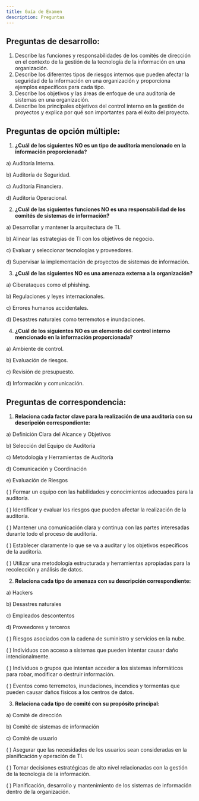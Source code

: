 ```yaml
---
title: Guía de Examen
description: Preguntas
---
```


## Preguntas de desarrollo:
1. Describe las funciones y responsabilidades de los comités de dirección en el contexto de la gestión de la tecnología de la información en una organización.
2. Describe los diferentes tipos de riesgos internos que pueden afectar la seguridad de la información en una organización y proporciona ejemplos específicos para cada tipo.
3. Describe los objetivos y las áreas de enfoque de una auditoría de sistemas en una organización.
4. Describe los principales objetivos del control interno en la gestión de proyectos y explica por qué son importantes para el éxito del proyecto.

## Preguntas de opción múltiple:

1. **¿Cuál de los siguientes NO es un tipo de auditoría mencionado en la información proporcionada?**

a) Auditoría Interna.

b) Auditoría de Seguridad.

c) Auditoría Financiera.

d) Auditoría Operacional.

2. **¿Cuál de las siguientes funciones NO es una responsabilidad de los comités de sistemas de información?**

a) Desarrollar y mantener la arquitectura de TI.

b) Alinear las estrategias de TI con los objetivos de negocio.

c) Evaluar y seleccionar tecnologías y proveedores.

d) Supervisar la implementación de proyectos de sistemas de información.

3. **¿Cuál de las siguientes NO es una amenaza externa a la organización?**

a) Ciberataques como el phishing.

b) Regulaciones y leyes internacionales.

c) Errores humanos accidentales.

d) Desastres naturales como terremotos e inundaciones.

4. **¿Cuál de los siguientes NO es un elemento del control interno mencionado en la información proporcionada?**

a) Ambiente de control.

b) Evaluación de riesgos.

c) Revisión de presupuesto.

d) Información y comunicación.

## Preguntas de correspondencia:

1. **Relaciona cada factor clave para la realización de una auditoría con su descripción correspondiente:**

a) Definición Clara del Alcance y Objetivos

b) Selección del Equipo de Auditoría

c) Metodología y Herramientas de Auditoría

d) Comunicación y Coordinación

e) Evaluación de Riesgos

( ) Formar un equipo con las habilidades y conocimientos adecuados para la auditoría.

( ) Identificar y evaluar los riesgos que pueden afectar la realización de la auditoría.

( ) Mantener una comunicación clara y continua con las partes interesadas durante todo el proceso de auditoría.

( ) Establecer claramente lo que se va a auditar y los objetivos específicos de la auditoría.

( ) Utilizar una metodología estructurada y herramientas apropiadas para la recolección y análisis de datos.

2. **Relaciona cada tipo de amenaza con su descripción correspondiente:**

a) Hackers

b) Desastres naturales

c) Empleados descontentos

d) Proveedores y terceros

( ) Riesgos asociados con la cadena de suministro y servicios en la nube.

( ) Individuos con acceso a sistemas que pueden intentar causar daño intencionalmente.

( ) Individuos o grupos que intentan acceder a los sistemas informáticos para robar, modificar o destruir información.

( ) Eventos como terremotos, inundaciones, incendios y tormentas que pueden causar daños físicos a los centros de datos.

3. **Relaciona cada tipo de comité con su propósito principal:**

a) Comité de dirección

b) Comité de sistemas de información

c) Comité de usuario

( ) Asegurar que las necesidades de los usuarios sean consideradas en la planificación y operación de TI.

( ) Tomar decisiones estratégicas de alto nivel relacionadas con la gestión de la tecnología de la información.

( ) Planificación, desarrollo y mantenimiento de los sistemas de información dentro de la organización.